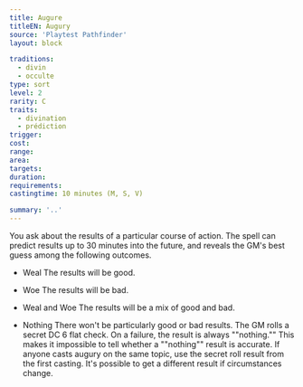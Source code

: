 ```yaml
---
title: Augure
titleEN: Augury
source: 'Playtest Pathfinder'
layout: block

traditions:
  - divin
  - occulte
type: sort
level: 2
rarity: C
traits:
  - divination
  - prédiction
trigger: 
cost: 
range: 
area: 
targets: 
duration: 
requirements: 
castingtime: 10 minutes (M, S, V)

summary: '..'
---
```

You ask about the results of a particular course of action. The spell can predict results up to 30 minutes into the future, and reveals the GM's best guess among the following outcomes.

- Weal The results will be good.

- Woe The results will be bad.

- Weal and Woe The results will be a mix of good and bad.

- Nothing There won't be particularly good or bad results. The GM rolls a secret DC 6 flat check. On a failure, the result is always ""nothing."" This makes it impossible to tell whether a ""nothing"" result is accurate. If anyone casts augury on the same topic, use the secret roll result from the first casting. It's possible to get a different result if circumstances change.